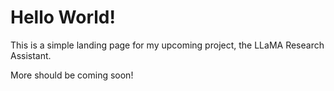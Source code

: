 # Hello World!

This is a simple landing page for my upcoming project, the LLaMA Research Assistant.

More should be coming soon!